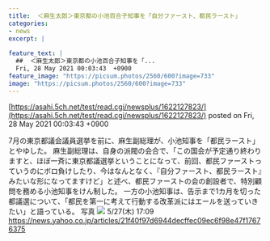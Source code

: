 ```yaml
---
title:  ＜麻生太郎＞東京都の小池百合子知事を「自分ファースト、都民ラースト」  
categories:
- news
excerpt: |
  
feature_text: |
  ##  ＜麻生太郎＞東京都の小池百合子知事を「...
  Fri, 28 May 2021 00:03:43  +0900
feature_image: "https://picsum.photos/2560/600?image=733"
image: "https://picsum.photos/2560/600?image=733"
---
```


[https://asahi.5ch.net/test/read.cgi/newsplus/1622127823/](https://asahi.5ch.net/test/read.cgi/newsplus/1622127823/)
posted on Fri, 28 May 2021 00:03:43  +0900

<!--more-->

7月の東京都議会議員選挙を前に、麻生副総理が、小池知事を「都民ラースト」とやゆした。 麻生副総理は、自身の派閥の会合で、「この国会が予定通り終わりますと、ほぼ一斉に東京都議選挙ということになって、前回、都民ファーストっていうのにボロ負けしたり、今はなんとなく、『自分ファースト、都民ラースト』みたいな形になってますけど」と述べ、都民ファーストの会の創設者で、特別顧問を務める小池知事をけん制した。 一方の小池知事は、告示まで1カ月を切った都議選について、「都民を第一に考えて行動する改革派にはエールを送っていきたい」と語っている。 写真 ![](https://amd-pctr.c.yimg.jp/r/iwiz-amd/20210527-00288257-fnn-000-3-view.jpg) 5/27(木) 17:09 https://news.yahoo.co.jp/articles/21f40f97d6944decffec09ec6f98e47f17676375
